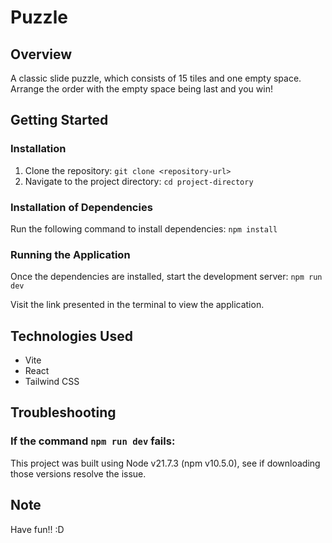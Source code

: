 # Puzzle

## Overview

A classic slide puzzle, which consists of 15 tiles and one empty space. Arrange the order with the empty space being last and you win!

## Getting Started

### Installation

1. Clone the repository: `git clone <repository-url>`
2. Navigate to the project directory: `cd project-directory`

### Installation of Dependencies

Run the following command to install dependencies: `npm install`

### Running the Application

Once the dependencies are installed, start the development server: `npm run dev`

Visit the link presented in the terminal to view the application.

## Technologies Used

- Vite
- React
- Tailwind CSS

## Troubleshooting

### If the command `npm run dev` fails:

This project was built using Node v21.7.3 (npm v10.5.0), see if downloading those versions resolve the issue.

## Note

Have fun!! :D
